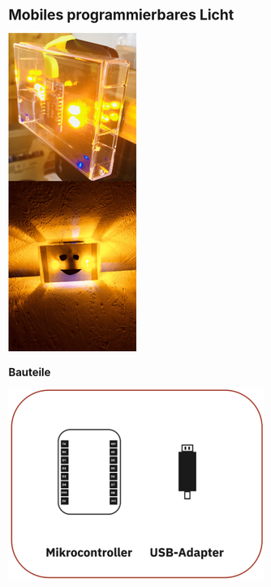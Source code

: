 # Mobiles programmierbares Licht 

<img align="center" width="50%" src="Images/Lichtklar.jpg">

<img align="center" width="50%" src="Images/Lichtgesicht.jpg">




## Bauteile

<img align="center" width="100%" src="Images/bauteile1.jpg">
